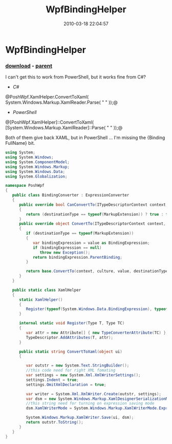 ﻿---
pid:            1710
poster:         Joel Bennett
title:          WpfBindingHelper
date:           2010-03-18 22:04:57
format:         csharp
parent:         1709
parent:         1709

---

# WpfBindingHelper

### [download](1710.cs) - [parent](1709.md)

I can't get this to work from PowerShell, but it works fine from C#?

* *C#*

@PoshWpf.XamlHelper.ConvertToXaml( System.Windows.Markup.XamlReader.Parse( "<StackPanel xmlns='http://schemas.microsoft.com/winfx/2006/xaml/presentation'> <TextBlock Text='{Binding FullName}' /> </StackPanel>" ));@

* *PowerShell*


@[PoshWpf.XamlHelper]::ConvertToXaml( [System.Windows.Markup.XamlReader]::Parse( "<StackPanel xmlns='http://schemas.microsoft.com/winfx/2006/xaml/presentation'> <TextBlock Text='{Binding FullName}' /> </StackPanel>" ));@

Both of them give back XAML, but in PowerShell ... I'm missing the {Binding FullName} bit.

```csharp
using System;
using System.Windows;
using System.ComponentModel;
using System.Windows.Markup;
using System.Windows.Data;
using System.Globalization;

namespace PoshWpf
{
   public class BindingConverter : ExpressionConverter
   {
      public override bool CanConvertTo(ITypeDescriptorContext context, Type destinationType)
      {
         return (destinationType == typeof(MarkupExtension)) ? true : false;
      }
      public override object ConvertTo(ITypeDescriptorContext context, CultureInfo culture, object value, Type destinationType)
      {
         if (destinationType == typeof(MarkupExtension))
         {
            var bindingExpression = value as BindingExpression;
            if (bindingExpression == null)
               throw new Exception();
            return bindingExpression.ParentBinding;
         }

         return base.ConvertTo(context, culture, value, destinationType);
      }
   }

   public static class XamlHelper
   {
      static XamlHelper()
      {
         Register(typeof(System.Windows.Data.BindingExpression), typeof(PoshWpf.BindingConverter));
      }

      internal static void Register(Type T, Type TC)
      {
         var attr = new Attribute[] { new TypeConverterAttribute(TC) };
         TypeDescriptor.AddAttributes(T, attr);
      }

      public static string ConvertToXaml(object ui)
      {

         var outstr = new System.Text.StringBuilder();
         //this code need for right XML fomating 
         var settings = new System.Xml.XmlWriterSettings();
         settings.Indent = true;
         settings.OmitXmlDeclaration = true;

         var writer = System.Xml.XmlWriter.Create(outstr, settings);
         var dsm = new System.Windows.Markup.XamlDesignerSerializationManager(writer);
         //this string need for turning on expression saving mode 
         dsm.XamlWriterMode = System.Windows.Markup.XamlWriterMode.Expression;

         System.Windows.Markup.XamlWriter.Save(ui, dsm);
         return outstr.ToString();
      }
   }
}
```
